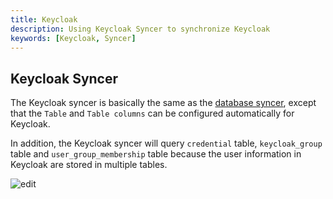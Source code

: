 ```yaml
---
title: Keycloak
description: Using Keycloak Syncer to synchronize Keycloak
keywords: [Keycloak, Syncer]
---
```


## Keycloak Syncer

The Keycloak syncer is basically the same as the [database syncer](/docs/syncer/Database), except that the `Table` and `Table columns` can be configured automatically for Keycloak.

In addition, the Keycloak syncer will query `credential` table, `keycloak_group` table and `user_group_membership` table because the user information in Keycloak are stored in multiple tables.

![edit](/img/syncer/Keycloak/syncer_keycloak_edit.png)
